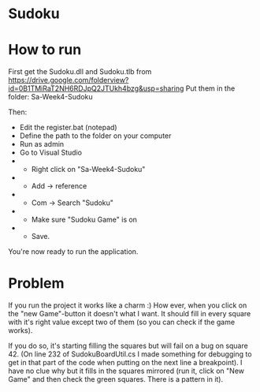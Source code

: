 # Sudoku

# How to run
First get the Sudoku.dll and Sudoku.tlb from https://drive.google.com/folderview?id=0B1TMiRaT2NH6RDJpQ2JTUkh4bzg&usp=sharing
Put them in the folder: Sa-Week4-Sudoku

Then:
- Edit the register.bat (notepad)
- Define the path to the folder on your computer
- Run as admin
- Go to Visual Studio
- - Right click on "Sa-Week4-Sudoku"
- - Add -> reference
- - Com -> Search "Sudoku"
- - Make sure "Sudoku Game" is on
- - Save.

You're now ready to run the application.

# Problem
If you run the project it works like a charm :) How ever, when you click on the "new Game"-button it doesn't what I want. It should fill in every square with it's right value except two of them (so you can check if the game works).

If you do so, it's starting filling the squares but will fail on a bug on square 42. (On line 232 of SudokuBoardUtil.cs I made something for debugging to get in that part of the code when putting on the next line a breakpoint). I have no clue why but it fills in the squares mirrored (run it, click on "New Game" and then check the green squares. There is a pattern in it).
